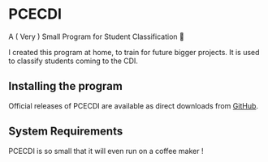 # PCECDI
A ( Very ) Small Program for Student Classification 🤣 

I created this program at home, to train for future bigger projects. It is used to classify students coming to the CDI.

## Installing the program

Official releases of PCECDI are available as direct downloads from [GitHub](https://github.com/TheGordonFreeman42/PCECDI/releases/latest).

## System Requirements

PCECDI is so small that it will even run on a coffee maker !